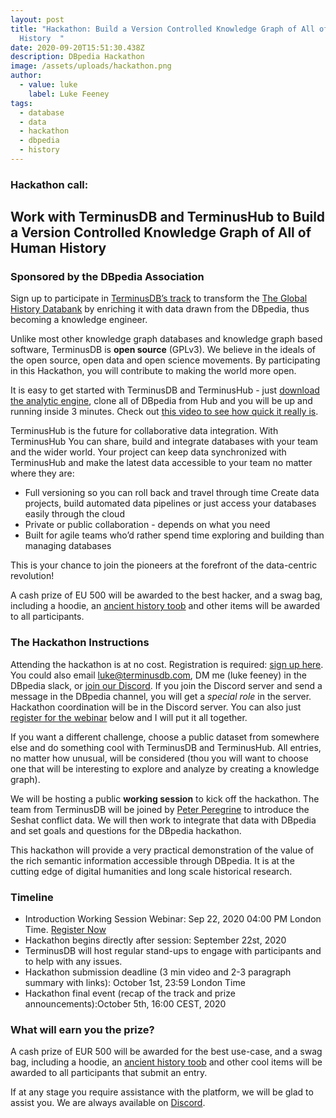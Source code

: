 ```yaml
---
layout: post
title: "Hackathon: Build a Version Controlled Knowledge Graph of All of Human
  History  "
date: 2020-09-20T15:51:30.438Z
description: DBpedia Hackathon
image: /assets/uploads/hackathon.png
author:
  - value: luke
    label: Luke Feeney
tags:
  - database
  - data
  - hackathon
  - dbpedia
  - history
---
```

### Hackathon call:



## Work with TerminusDB and TerminusHub to Build a Version Controlled Knowledge Graph of All of Human History



### Sponsored by the DBpedia Association

Sign up to participate in [TerminusDB’s track](https://wiki.dbpedia.org/events/dbpedia-autumn-hackathon-2020) to transform the [The Global History Databank](http://seshatdatabank.info/ "Seshat") by enriching it with data drawn from the DBpedia, thus becoming a knowledge engineer.

Unlike most other knowledge graph databases and knowledge graph based software, TerminusDB is **open source** (GPLv3). We believe in the ideals of the open source, open data and open science movements. By participating in this Hackathon, you will contribute to making the world more open. 

It is easy to get started with TerminusDB and TerminusHub - just [download the analytic engine](https://terminusdb.com/hub/download "Download Center"), clone all of DBpedia from Hub and you will be up and running inside 3 minutes. Check out [this video to see how quick it really is](https://youtu.be/LCoxTraXfx4).

TerminusHub is the future for collaborative data integration. With TerminusHub You can share, build and integrate databases with your team and the wider world. Your project can keep data synchronized with TerminusHub and make the latest data accessible to your team no matter where they are:

* Full versioning so you can roll back and travel through time Create data projects, build automated data pipelines or just access your databases easily through the cloud
* Private or public collaboration - depends on what you need
* Built for agile teams who’d rather spend time exploring and building than managing databases

This is your chance to join the pioneers at the forefront of the data-centric revolution!

A cash prize of EU 500 will be awarded to the best hacker, and a swag bag, including a hoodie, an [ancient history toob](https://www.amazon.co.uk/Toob-S660304-Ancient-Rome/dp/B00Q6ZG0A2/ref=sr_1_1?dchild=1&keywords=toob+ancient+history&qid=1600611505&sr=8-1) and other items will be awarded to all participants.   

### The Hackathon Instructions

Attending the hackathon is at no cost. Registration is required: [sign up here](https://forms.gle/W6sZA1dDBUXLuoSK6 "Google Form"). You could also email luke@terminusdb.com, DM me (luke feeney) in the DBpedia slack, or [join our Discord](https://discord.gg/ck7bzjy). If you join the Discord server and send a message in the DBpedia channel, you will get a *special role* in the server. Hackathon coordination will be in the Discord server. You can also just [register for the webinar](https://us02web.zoom.us/webinar/register/WN__W-ge2P9QMaLvjkKh-1z4Q) below and I will put it all together. 

If you want a different challenge, choose a public dataset from somewhere else and do something cool with TerminusDB and TerminusHub. All entries, no matter how unusual, will be considered (thou you will want to choose one that will be interesting to explore and analyze by creating a knowledge graph).

We will be hosting a public **working session** to kick off the hackathon. The team from TerminusDB will be joined by [Peter Peregrine](https://en.wikipedia.org/wiki/Peter_N._Peregrine) to introduce the Seshat conflict data. We will then work to integrate that data with DBpedia and set goals and questions for the DBpedia hackathon. 

This hackathon will provide a very practical demonstration of the value of the rich semantic information accessible through DBpedia. It is at the cutting edge of digital humanities and long scale historical research. 

### Timeline

* Introduction Working Session Webinar: Sep 22, 2020 04:00 PM London Time. [Register Now](https://us02web.zoom.us/webinar/register/WN__W-ge2P9QMaLvjkKh-1z4Q)
* Hackathon begins directly after session: September 22st, 2020
* TerminusDB will host regular stand-ups to engage with participants and to help with any issues.
* Hackathon submission deadline (3 min video and 2-3 paragraph summary with links): October 1st, 23:59 London Time
* Hackathon final event (recap of the track and prize announcements):October 5th, 16:00 CEST, 2020

### What will earn you the prize?

A cash prize of EUR 500 will be awarded for the best use-case, and a swag bag, including a hoodie, an [ancient history toob](https://www.amazon.co.uk/Toob-S660304-Ancient-Rome/dp/B00Q6ZG0A2/ref=sr_1_1?dchild=1&keywords=toob+ancient+history&qid=1600611505&sr=8-1) and other cool items will be awarded to all participants that submit an entry.   

If at any stage you require assistance with the platform, we will be glad to assist you. We are always available on [Discord](https://discord.gg/ck7bzjy).